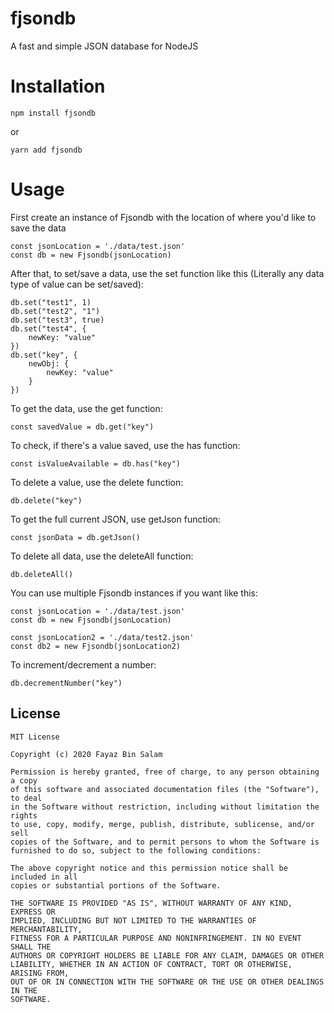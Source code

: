 # fjsondb

A fast and simple JSON database for NodeJS

# Installation

```
npm install fjsondb
```

or

```
yarn add fjsondb
```

# Usage

First create an instance of Fjsondb with the location of where you'd like to save the data

```
const jsonLocation = './data/test.json'
const db = new Fjsondb(jsonLocation)
```

After that, to set/save a data, use the set function like this (Literally any data type of value can be set/saved):

```
db.set("test1", 1)
db.set("test2", "1")
db.set("test3", true)
db.set("test4", {
    newKey: "value"
})
db.set("key", {
    newObj: {
        newKey: "value"
    }
})
```

To get the data, use the get function:
```
const savedValue = db.get("key")
```

To check, if there's a value saved, use the has function:
```
const isValueAvailable = db.has("key")
```

To delete a value, use the delete function:
```
db.delete("key")
```

To get the full current JSON, use getJson function:
```
const jsonData = db.getJson()
```

To delete all data, use the deleteAll function:
```
db.deleteAll()
```

You can use multiple Fjsondb instances if you want like this:
```
const jsonLocation = './data/test.json'
const db = new Fjsondb(jsonLocation)

const jsonLocation2 = './data/test2.json'
const db2 = new Fjsondb(jsonLocation2)
```

To increment/decrement a number:
```
db.decrementNumber("key")
```

## License

```
MIT License

Copyright (c) 2020 Fayaz Bin Salam

Permission is hereby granted, free of charge, to any person obtaining a copy
of this software and associated documentation files (the "Software"), to deal
in the Software without restriction, including without limitation the rights
to use, copy, modify, merge, publish, distribute, sublicense, and/or sell
copies of the Software, and to permit persons to whom the Software is
furnished to do so, subject to the following conditions:

The above copyright notice and this permission notice shall be included in all
copies or substantial portions of the Software.

THE SOFTWARE IS PROVIDED "AS IS", WITHOUT WARRANTY OF ANY KIND, EXPRESS OR
IMPLIED, INCLUDING BUT NOT LIMITED TO THE WARRANTIES OF MERCHANTABILITY,
FITNESS FOR A PARTICULAR PURPOSE AND NONINFRINGEMENT. IN NO EVENT SHALL THE
AUTHORS OR COPYRIGHT HOLDERS BE LIABLE FOR ANY CLAIM, DAMAGES OR OTHER
LIABILITY, WHETHER IN AN ACTION OF CONTRACT, TORT OR OTHERWISE, ARISING FROM,
OUT OF OR IN CONNECTION WITH THE SOFTWARE OR THE USE OR OTHER DEALINGS IN THE
SOFTWARE.
```